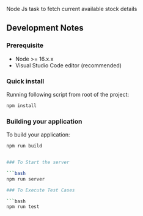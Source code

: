 Node Js task to fetch current available stock details 

## Development Notes

### Prerequisite

- Node >= 16.x.x
- Visual Studio Code editor (recommended)

### Quick install

Running following script from root of the project:

```bash
npm install
```

### Building your application

To build your application:

```bash
npm run build


### To Start the server

```bash
npm run server

### To Execute Test Cases

```bash
npm run test



